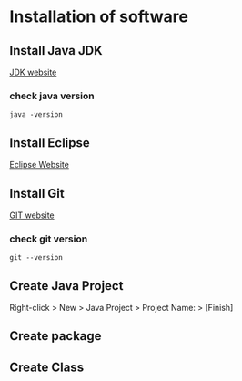 # Installation of software

## Install Java JDK
[JDK website](https://www.oracle.com/java/technologies/javase-jdk14-downloads.html)
### check java version

```
java -version
```

## Install Eclipse
[Eclipse Website](https://www.eclipse.org/downloads/)

## Install Git
[GIT website](https://git-scm.com/downloads)

### check git version

```
git --version
```

## Create Java Project

Right-click > New > Java Project > Project Name: <name> > [Finish]

## Create package

## Create Class
